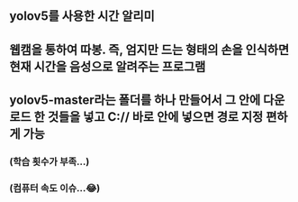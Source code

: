 
## yolov5를 사용한 시간 알리미
## 웹캠을 통하여 따봉. 즉, 엄지만 드는 형태의 손을 인식하면 현재 시간을 음성으로 알려주는 프로그램
## yolov5-master라는 폴더를 하나 만들어서 그 안에 다운로드 한 것들을 넣고 C:// 바로 안에 넣으면 경로 지정 편하게 가능


### (학습 횟수가 부족...)
### (컴퓨터 속도 이슈...😂)

